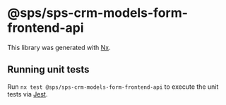 # @sps/sps-crm-models-form-frontend-api

This library was generated with [Nx](https://nx.dev).

## Running unit tests

Run `nx test @sps/sps-crm-models-form-frontend-api` to execute the unit tests via [Jest](https://jestjs.io).
